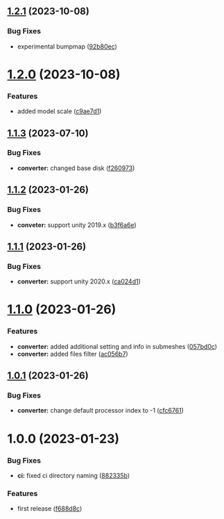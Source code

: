 ## [1.2.1](https://github.com/Iam1337/aim2-converter/compare/v1.2.0...v1.2.1) (2023-10-08)


### Bug Fixes

* experimental bumpmap ([92b80ec](https://github.com/Iam1337/aim2-converter/commit/92b80ec386f2c8f3e71096a57cfc29b27e02ba60))

# [1.2.0](https://github.com/Iam1337/aim2-converter/compare/v1.1.3...v1.2.0) (2023-10-08)


### Features

* added model scale ([c9ae7d1](https://github.com/Iam1337/aim2-converter/commit/c9ae7d188c3cbe65f70e62ee6eb650e46e96aa8c))

## [1.1.3](https://github.com/Iam1337/aim2-converter/compare/v1.1.2...v1.1.3) (2023-07-10)


### Bug Fixes

* **converter:** changed base disk ([f260973](https://github.com/Iam1337/aim2-converter/commit/f260973dc87149e6e253c5451cea1769bc470ace))

## [1.1.2](https://github.com/Iam1337/aim2-converter/compare/v1.1.1...v1.1.2) (2023-01-26)


### Bug Fixes

* **conveter:** support unity 2019.x ([b3f6a6e](https://github.com/Iam1337/aim2-converter/commit/b3f6a6e7a017fa960ee978997cc37ba43814a689))

## [1.1.1](https://github.com/Iam1337/aim2-converter/compare/v1.1.0...v1.1.1) (2023-01-26)


### Bug Fixes

* **converter:** support unity 2020.x ([ca024d1](https://github.com/Iam1337/aim2-converter/commit/ca024d1bc6ac0ca7a6f77ba26ff43bbbcb7d3ff5))

# [1.1.0](https://github.com/Iam1337/aim2-converter/compare/v1.0.1...v1.1.0) (2023-01-26)


### Features

* **converter:** added additional setting and info in submeshes ([057bd0c](https://github.com/Iam1337/aim2-converter/commit/057bd0cd1a584eb48c1ac56345a2653499a661a3))
* **converter:** added files filter ([ac056b7](https://github.com/Iam1337/aim2-converter/commit/ac056b755dc69a6768b87fa9750ca2efa7369690))

## [1.0.1](https://github.com/Iam1337/aim2-converter/compare/v1.0.0...v1.0.1) (2023-01-26)


### Bug Fixes

* **converter:** change default processor index to -1 ([cfc6761](https://github.com/Iam1337/aim2-converter/commit/cfc676175b371810502c22f191d94612d056e0bd))

# 1.0.0 (2023-01-23)


### Bug Fixes

* **ci:** fixed ci directory naming ([882335b](https://github.com/Iam1337/aim2-converter/commit/882335baef78f4fd10cbf22ee4fd381e3996ada5))


### Features

* first release ([f688d8c](https://github.com/Iam1337/aim2-converter/commit/f688d8c3e4a6b4fff279bc0a0dde34e7878ce7f3))
